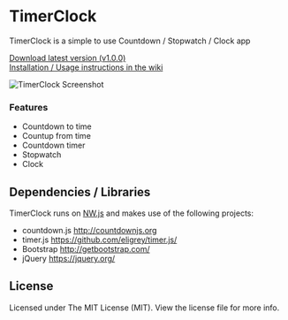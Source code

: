 # TimerClock

TimerClock is a simple to use Countdown / Stopwatch / Clock app

[Download latest version (v1.0.0)](https://github.com/saferindoors/TimerClock/releases/tag/1.0.0)  
[Installation / Usage instructions in the wiki](https://github.com/saferindoors/TimerClock/wiki)

![TimerClock Screenshot](http://i.imgur.com/TX9XiHg.png)

### Features

* Countdown to time
* Countup from time
* Countdown timer
* Stopwatch
* Clock

## Dependencies / Libraries

TimerClock runs on [NW.js](https://github.com/nwjs/nw.js) and makes use of the following projects:

* countdown.js http://countdownjs.org
* timer.js https://github.com/eligrey/timer.js/
* Bootstrap http://getbootstrap.com/
* jQuery https://jquery.org/



## License

Licensed under The MIT License (MIT). View the license file for more info.